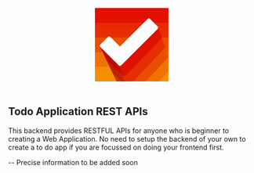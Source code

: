 <center><img src="./static/images/logo.jfif" width="150px;"></center>
<br/>

## Todo Application REST APIs
This backend provides RESTFUL APIs for anyone who is beginner to creating a Web Application. No need to setup the backend of your own to create a to do app if you are focussed on doing your frontend first.


-- Precise information to be added soon